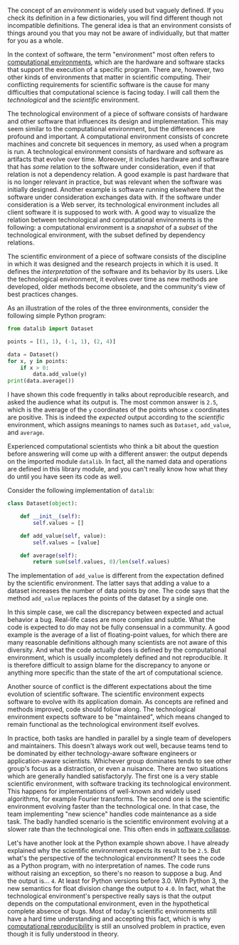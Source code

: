 The concept of an *environment* is widely used but vaguely defined. If you check its definition in a few dictionaries, you will find different though not incompatible definitions. The general idea is that an environment consists of things around you that you may not be aware of individually, but that matter for you as a whole.

In the context of software, the term "environment" most often refers to [computational environments](Computational%20environment.md), which are the hardware and software stacks that support the execution of a specific program. There are, however, two other kinds of environments that matter in scientific computing. Their conflicting requirements for scientific software is the cause for many difficulties that computational science is facing today. I will call them the *technological* and the *scientific* environment.

The technological environment of a piece of software consists of hardware and other software that influences its design and implementation. This may seem similar to the computational environment, but the differences are profound and important. A computational environment consists of concrete machines and concrete bit sequences in memory, as used when a program is run. A technological environment consists of hardware and software as artifacts that evolve over time. Moreover, it includes hardware and software that has *some* relation to the software under consideration, even if that relation is not a dependency relation. A good example is past hardware that is no longer relevant in practice, but was relevant when the software was initially designed. Another example is software running elsewhere that the software under consideration exchanges data with. If the software under consideration is a Web server, its technological environment includes all client software it is supposed to work with. A good way to visualize the relation between technological and computational environments is the following: a computational environment is a *snapshot* of a *subset* of the technological environment, with the subset defined by dependency relations.

The scientific environment of a piece of software consists of the discipline in which it was designed and the research projects in which it is used. It defines the *interpretation* of the software and its behavior by its users. Like the technological environment, it evolves over time as new methods are developed, older methods become obsolete, and the community's view of best practices changes.

As an illustration of the roles of the three environments, consider the following simple Python program:
```python
from datalib import Dataset

points = [(1, 1), (-1, 1), (2, 4)]

data = Dataset()
for x, y in points:
    if x > 0:
        data.add_value(y)
print(data.average())
```

I have shown this code frequently in talks about reproducible research, and asked the audience what its output is. The most common answer is `2.5`, which is the average of the `y` coordinates of the points whose `x` coordinates are positive. This is indeed the *expected* output according to the *scientific* environment, which assigns meanings to names such as `Dataset`, `add_value`, and `average`.

Experienced computational scientists who think a bit about the question before answering will come up with a different answer: the output depends on the imported module `datalib`. In fact, all the named data and operations are defined in this library module, and you can't really know how what they do until you have seen its code as well.

Consider the following implementation of `datalib`:
```python
class Dataset(object):

    def __init__(self):
        self.values = []

    def add_value(self, value):
        self.values = [value]

    def average(self):
        return sum(self.values, 0)/len(self.values)
```

The implementation of `add_value` is different from the expectation defined by the scientific environment. The latter says that adding a value to a dataset increases the number of data points by one. The code says that the method `add_value` replaces the points of the dataset by a single one.

In this simple case, we call the discrepancy between expected and actual behavior a bug. Real-life cases are more complex and subtle. What the code is expected to do may not be fully consensual in a community. A good example is the average of a list of floating-point values, for which there are many reasonable definitions although many scientists are not aware of this diversity. And what the code actually does is defined by the computational environment, which is usually incompletely defined and not reproducible. It is therefore difficult to assign blame for the discrepancy to anyone or anything more specific than the state of the art of computational science.

Another source of conflict is the different expectations about the time evolution of scientific software. The scientific environment expects software to evolve with its application domain. As concepts are refined and methods improved, code should follow along. The technological environment expects software to be "maintained", which means changed to remain functional as the technological environment itself evolves.

In practice, both tasks are handled in parallel by a single team of developers and maintainers. This doesn't always work out well, because teams tend to be dominated by either technology-aware software engineers or application-aware scientists. Whichever group dominates tends to see other group's focus as a distraction, or even a nuisance. There are two situations which are generally handled satisfactoryly. The first one is a very stable scientific environment, with software tracking its technological environment. This happens for implementations of well-known and widely used algorithms, for example Fourier transforms. The second one is the scientific environment evolving faster than the technological one. In that case, the team implementing "new science" handles code maintenance as a side task. The badly handled scenario is the scientific environment evolving at a slower rate than the technological one. This often ends in [software collapse](Software%20collapse.md).

Let's have another look at the Python example shown above. I have already explained why the scientific environment expects its result to be `2.5`. But what's the perspective of the technological environment? It sees the code as a Python program, with no interpretation of names. The code runs without raising an exception, so there's no reason to suppose a bug. And the output is... `4`. At least for Python versions before 3.0. With Python 3, the new semantics for float division change the output to `4.0`. In fact, what the technological environment's perspective really says is that the output depends on the computational environment, even in the hypothetical complete absence of bugs. Most of today's scientific environments still have a hard time understanding and accepting this fact, which is why [computational reproducibility](Computationa%20reproducibility.md) is still an unsolved problem in practice, even though it is fully understood in theory.
